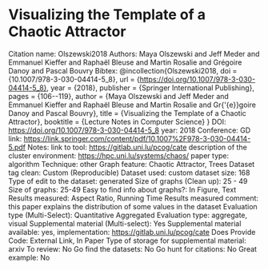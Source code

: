 # Visualizing the Template of a Chaotic Attractor

Citation name: Olszewski2018
Authors: Maya Olszewski and Jeff Meder and Emmanuel Kieffer and Raphaël Bleuse and Martin Rosalie and Grégoire Danoy and Pascal Bouvry
Bibtex: @incollection{Olszewski2018,
doi = {10.1007/978-3-030-04414-5_8},
url = {https://doi.org/10.1007/978-3-030-04414-5_8},
year = {2018},
publisher = {Springer International Publishing},
pages = {106--119},
author = {Maya Olszewski and Jeff Meder and Emmanuel Kieffer and Raphaël Bleuse and Martin Rosalie and Gr{\'{e}}goire Danoy and Pascal Bouvry},
title = {Visualizing the Template of a Chaotic Attractor},
booktitle = {Lecture Notes in Computer Science}
}
DOI: https://doi.org/10.1007/978-3-030-04414-5_8
year: 2018
Conference: GD
link: https://link.springer.com/content/pdf/10.1007%2F978-3-030-04414-5.pdf
Notes: link to tool: https://gitlab.uni.lu/pcog/cate
description of the cluster environment: https://hpc.uni.lu/systems/chaos/
paper type: algorithm
Technique: other
Graph feature: Chaotic Attractor, Trees
Dataset tag clean: Custom (Reproducible)
Dataset used: custom
dataset size: 168
Type of edit to the dataset: generated
Size of graphs (Clean up): 25 - 49
Size of graphs: 25-49
Easy to find info about graphs?: In Figure, Text
Results measured: Aspect Ratio, Running Time
Results measured comment: this paper explains the distribution of some values in the dataset
Evaluation type (Multi-Select): Quantitative Aggregated
Evaluation type: aggregate, visual
Supplemental material (Multi-select): Yes
Supplemental material available: yes, implementation: https://gitlab.uni.lu/pcog/cate
Does Provide Code: External Link, In Paper
Type of storage for supplemental material: arxiv
To review: No
Go find the datasets: No
Go hunt for citations: No
Great example: No